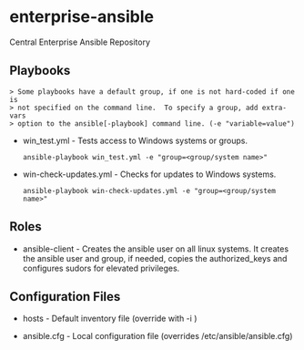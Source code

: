 # enterprise-ansible
Central Enterprise Ansible Repository

## Playbooks
    > Some playbooks have a default group, if one is not hard-coded if one is
    > not specified on the command line.  To specify a group, add extra-vars
    > option to the ansible[-playbook] command line. (-e "variable=value")

 * win_test.yml - Tests access to Windows systems or groups.
    ```
    ansible-playbook win_test.yml -e "group=<group/system name>"
    ```

 * win-check-updates.yml - Checks for updates to Windows systems.
    ```
    ansible-playbook win-check-updates.yml -e "group=<group/system name>"
    ```

## Roles

 * ansible-client - Creates the ansible user on all linux systems.  It creates
   the ansible user and group, if needed, copies the authorized_keys and 
   configures sudors for elevated privileges.

## Configuration Files

 * hosts - Default inventory file (override with -i <filename>)

 * ansible.cfg - Local configuration file (overrides /etc/ansible/ansible.cfg)

